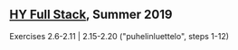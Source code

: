 ## [HY Full Stack](https://fullstackopen.com), Summer 2019

Exercises 2.6-2.11 | 2.15-2.20 ("puhelinluettelo", steps 1-12)
